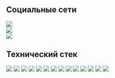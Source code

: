 
## Социальные сети
<div>
    <a href="https://instagram.com/adbuma4apov">
    <img src="https://img.shields.io/badge/Instagram-%23E4405F.svg?style=for-the-badge&logo=Instagram&logoColor=white"/>
  </a>
</div>
<div>
   <a href="https://tiktok.com/@abduma4apov">
    <img src="https://img.shields.io/badge/TikTok-%23000000.svg?style=for-the-badge&logo=TikTok&logoColor=white"/>
  </a>
</div>
<div>
    <a href="mailto:elmirgrowth@gmail.com">
    <img src="https://img.shields.io/badge/Email-D14836?style=for-the-badge&logo=gmail&logoColor=white"/>
  </a>
  <div/>


## Технический стек
<div>

<img src="https://img.shields.io/badge/html5-%23E34F26.svg?style=for-the-badge&logo=html5&logoColor=white"/> 
     <img src="https://img.shields.io/badge/css3-%231572B6.svg?style=for-the-badge&logo=css3&logoColor=white"/> 
     <img src="https://img.shields.io/badge/bootstrap-%238511FA.svg?style=for-the-badge&logo=bootstrap&logoColor=white"/> 
        <img src="https://img.shields.io/badge/Flutter-%2302569B.svg?style=for-the-badge&logo=Flutter&logoColor=white"/>
     <img src="https://img.shields.io/badge/dart-%230175C2.svg?style=for-the-badge&logo=dart&logoColor=white"/> 
       <img src="https://img.shields.io/badge/spring-%236DB33F.svg?style=for-the-badge&logo=spring&logoColor=white"/>
     <img src="https://img.shields.io/badge/java-%23ED8B00.svg?style=for-the-badge&logo=openjdk&logoColor=white"/> 
     <img src="https://img.shields.io/badge/kotlin-%237F52FF.svg?style=for-the-badge&logo=kotlin&logoColor=white"/> 
        <img src="https://img.shields.io/badge/mysql-4479A1.svg?style=for-the-badge&logo=mysql&logoColor=white"/>
     <img src="https://img.shields.io/badge/sqlite-%2307405e.svg?style=for-the-badge&logo=sqlite&logoColor=white"/>
     <img src="https://img.shields.io/badge/postgres-%23316192.svg?style=for-the-badge&logo=postgresql&logoColor=white"/> 
         <img src="https://img.shields.io/badge/JWT-black?style=for-the-badge&logo=JSON%20web%20tokens"/> 
     <img src="https://img.shields.io/badge/github-%23121011.svg?style=for-the-badge&logo=github&logoColor=white"/>
     <img src="https://img.shields.io/badge/git-%23F05033.svg?style=for-the-badge&logo=git&logoColor=white"/> 
</div>

<!-- Proudly created with GPRM ( https://gprm.itsvg.in ) -->
<!--
**e1mirbek/E1mirbek** is a ✨ _special_ ✨ repository because its `README.md` (this file) appears on your GitHub profile.

Here are some ideas to get you started:

- 🔭 I’m currently working on ...
- 🌱 I’m currently learning ...
- 👯 I’m looking to collaborate on ...
- 🤔 I’m looking for help with ...
- 💬 Ask me about ...
- 📫 How to reach me: ...
- 😄 Pronouns: ...
- ⚡ Fun fact: ...
-->
